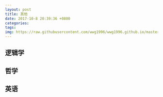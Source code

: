```yaml
---
layout: post
title: 其他
date: 2017-10-8 20:39:36 +0800
categories: 
tags:  
img: https://raw.githubusercontent.com/wwg1996/wwg1996.github.io/master/images/more.jpg
---
```

## 逻辑学

## 哲学

## 英语

